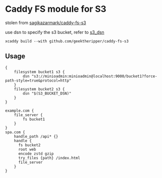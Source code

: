 # Caddy FS module for S3

stolen from [sagikazarmark/caddy-fs-s3](https://github.com/sagikazarmark/caddy-fs-s3)

use dsn to specify the s3 bucket, refer to [s3_dsn](https://github.com/geektheripper/vast-dsn/tree/goshujin-sama/s3_dsn)

```shell
xcaddy build --with github.com/geektheripper/caddy-fs-s3
```

## Usage

```caddyfile
{
	filesystem bucket1 s3 {
        dsn "s3://minioadmin:minioadmin@localhost:9000/bucket1?force-path-style=true&protocol=http"
	}
	filesystem bucket2 s3 {
        dsn "$(S3_BUCKET_DSN)"
	}
}

example.com {
    file_server {
        fs bucket1
    }
}
spa.com {
    handle_path /api* {}
    handle {
      fs bucket2
      root web
      encode zstd gzip
      try_files {path} /index.html
      file_server
    }
}
```

